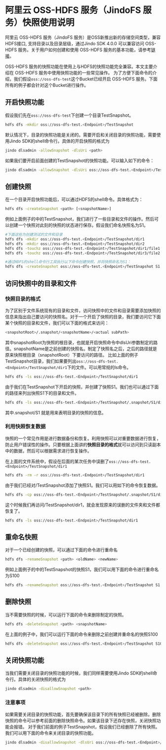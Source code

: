 # 阿里云 OSS-HDFS 服务（JindoFS 服务）快照使用说明

阿里云 OSS-HDFS 服务（JindoFS 服务）是OSS新推出新的存储空间类型，兼容HDFS接口, 支持目录以及目录层级，通过Jindo SDK 4.0.0 可以兼容访问 OSS-HDFS 服务。关于用户如何创建和使用 OSS-HDFS 服务的基本功能，请参考[链接](jindo_dls_quickstart.md)。

 OSS-HDFS 服务的快照功能在使用上与HDFS的快照功能完全兼容。本文主要介绍在 OSS-HDFS 服务中使用快照功能的一些常见操作。
为了方便下面命令的介绍，我们假设`oss://oss-dfs-test`这个Bucket已经开启 OSS-HDFS 服务。下面所有的例子都会针对这个Bucket进行操作。
## 开启快照功能
假设我们先在`oss://oss-dfs-test`下创建一个目录TestSnapshot。
```bash
hdfs dfs -mkdir oss://oss-dfs-test.<Endpoint>/TestSnapshot
```
默认情况下，目录的快照功能是关闭的。需要开启和关闭目录的快照功能，需要使用Jindo SDK的shell命令行。具体的开启快照的格式为
```bash
jindo dlsadmin -allowSnapshot -dlsUri <path>
```
如果我们要开启前面创建的TestSnapshot的快照功能。可以输入如下的命令：
```bash
jindo dlsadmin -allowSnapshot -dlsUri oss://oss-dfs-test.<Endpoint>/TestSnapshot
```
## 创建快照
在一个目录开启快照功能后，可以通过HDFS的shell命令。具体格式为：
```bash
hdfs dfs -createSnapshot <path> [<snapshotName>]
```
例如上面例子的中的TestSnapshot，我们进行了一些目录和文件的操作。然后可以创建一个快照对此刻的快照的状态进行保存。假设我们命名快照名为S1。
```bash
#下面这些为创建测试的文件和目录
hdfs dfs -mkdir oss://oss-dfs-test.<Endpoint>/TestSnapshot/dir1
hdfs dfs -mkdir oss://oss-dfs-test.<Endpoint>/TestSnapshot/dir2
hdfs dfs -touchz oss://oss-dfs-test.<Endpoint>/TestSnapshot/dir1/file1
hdfs dfs -touchz oss://oss-dfs-test.<Endpoint>/TestSnapshot/dir3/file2

#通过HDFS的shell命令行工具执行以下命令创建快照，并将快照命名为S1：
hdfs dfs -createSnapshot oss://oss-dfs-test.<Endpoint>/TestSnapshot S1
```
## 访问快照中的目录和文件
### 快照目录的格式
为了区别于文件系统现有的目录和文件，访问快照中的文件和目录需要添加快照的信息来指出自己要访问的快照名。对于一个开启了快照的目录，我们要访问它下面某个快照的目录和文件，我们可以下面的格式来访问：

```bash
<snapshotRoot>/.snapshot/<snapshotName>/<actual subPath>
```

其中snapshotRoot为快照的根目录，也就是开启快照命令中dlsUri参数制定的路径。snapshotName是之前创建的快照名。制定了快照名之后，之后的路径就是原来快照根目录（snapshotRoot）下要访问的路径。
比如上面的例子TestSnapshot目录，我们如果要列出`oss://oss-dfs-test.<Endpoint>/TestSnapshot/dir1`下的文件。可以用常规的ls命令。
```bash
hdfs dfs -ls oss://oss-dfs-test.<Endpoint>/TestSnapshot/dir1
```

由于我们在TestSnapshot下开启的快照，并创建了快照S1。我们也可以通过下面的路径来列出快照S1下的目录和文件。
```bash
hdfs dfs -ls oss://oss-dfs-test.<Endpoint>/TestSnapshot/.snapshot/S1/dir1
```
其中.snapshot/S1 就是用来表明目录的快照的信息。

### 利用快照恢复数据
快照的一个常见作用是进行数据备份和恢复。利用快照可以对重要数据进行恢复，防止用户错误性的操作。只要根据上面讲的**快照目录的格式**就可以访问到只读副本中的数据，然后可以根据需求进行恢复操作。

在上面的文件系统中，假设在后面的某次任务中误删了`oss://oss-dfs-test.<Endpoint>/TestSnapshot/dir1`
```bash
hdfs dfs -rm -r oss://oss-dfs-test.<Endpoint>/TestSnapshot/dir1
```
由于我们已经对/TestSnapshot添加了快照S1。我们可以用如下的命令恢复数据。
```bash
hdfs dfs -cp oss://oss-dfs-test.<Endpoint>/TestSnapshot/.snapshot/S1/dir1 oss://oss-dfs-test.<Endpoint>/TestSnapshot
```
这个时候我们再访问/TestSnapshot/dir1，就会发现原来的误删的文件夹和文件都恢复了。
```bash
hdfs dfs -ls oss://oss-dfs-test.<Endpoint>/TestSnapshot/dir1
```

## 重命名快照
对于一个已经创建的快照，可以通过下面的命令进行重命名
```bash
hdfs dfs -renameSnapshot <path> <oldName> <newName>
```
例如上面例子的中的TestSnapshot的快照S1，我们可以用下面的命令进行重命名为S100

```bash
hdfs dfs -renameSnapshot oss://oss-dfs-test.<Endpoint>/TestSnapshot S1 S100
```
## 删除快照
当不需要快照的时候，可以运行下面的命令来删除制定的快照。
```bash
hdfs dfs -deleteSnapshot <path> <snapshotName>
```
在上面的例子中，我们可以运行下面的命令来删除之前创建并重命名的快照S100
```bash
hdfs dfs -deleteSnapshot oss://oss-dfs-test.<Endpoint>/TestSnapshot S100
```
## 关闭快照功能
当我们需要关闭目录的快照功能的时候，我们同样需要使用Jindo SDK的shell命令行。具体的关闭快照的格式为
```bash
jindo dlsadmin -disallowSnapshot <path>
```
### 注意事项
如果需要关闭目录的快照功能，首先要确保该目录下的所有快照已经被删除。删除快照的命令可以参考前面的删除快照命令。如果该目录下还存在快照，关闭快照功能会报错。
对于我们前面的例子TestSnapshot，假设我们已经删除了所有快照。我们可以用下面的命令来关闭目录的快照功能。
```bash
jindo dlsadmin -disallowSnapshot -dlsUri oss://oss-dfs-test.<Endpoint>/TestSnapshot
```
